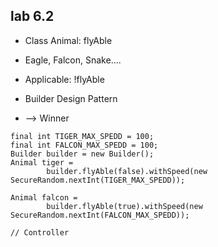 ## lab 6.2
* Class Animal: flyAble 
* Eagle, Falcon, Snake....

* Applicable: !flyAble
* Builder Design Pattern
* --> Winner

```
final int TIGER_MAX_SPEDD = 100;
final int FALCON_MAX_SPEDD = 100;
Builder builder = new Builder();
Animal tiger =
        builder.flyAble(false).withSpeed(new SecureRandom.nextInt(TIGER_MAX_SPEDD));

Animal falcon =
        builder.flyAble(true).withSpeed(new SecureRandom.nextInt(FALCON_MAX_SPEDD));

// Controller

```